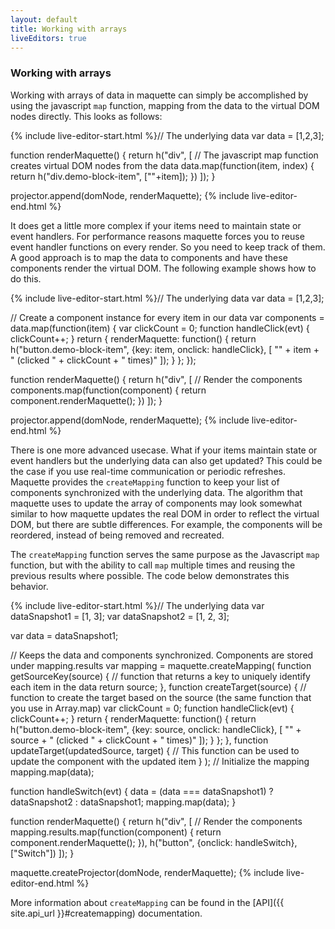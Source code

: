 ```yaml
---
layout: default
title: Working with arrays
liveEditors: true
---
```


### Working with arrays

Working with arrays of data in maquette can simply  be accomplished by using the javascript `map` function,
mapping from the data to the virtual DOM nodes directly. This looks as follows:

{% include live-editor-start.html %}// The underlying data
var data = [1,2,3];

function renderMaquette() {
  return h("div", [
    // The javascript map function creates virtual DOM nodes from the data
    data.map(function(item, index) {
      return h("div.demo-block-item", [""+item]);
    })
  ]);
}

projector.append(domNode, renderMaquette);
{% include live-editor-end.html %}

It does get a little more complex if your items need to maintain state or event handlers. 
For performance reasons maquette forces you to reuse event handler functions on every render. So you need to keep track of them.
A good approach is to map the data to components and have these components render the virtual DOM.
The following example shows how to do this.

{% include live-editor-start.html %}// The underlying data
var data = [1,2,3];

// Create a component instance for every item in our data
var components = data.map(function(item) {
  var clickCount = 0;
  function handleClick(evt) {
    clickCount++;
  }
  return {
    renderMaquette: function() {
      return h("button.demo-block-item", {key: item, onclick: handleClick}, [
        "" + item + " (clicked " + clickCount + " times)"
      ]);
    }
  };
});

function renderMaquette() {
  return h("div", [
    // Render the components
    components.map(function(component) {
      return component.renderMaquette();
    })
  ]);
}

projector.append(domNode, renderMaquette);
{% include live-editor-end.html %}

There is one more advanced usecase. What if your items maintain state or event handlers but the underlying data can also get updated?
This could be the case if you use real-time communication or periodic refreshes. 
Maquette provides the `createMapping` function to keep your list of components synchronized with the underlying data.
The algorithm that maquette uses to update the array of components may look somewhat similar to how maquette updates the real DOM in order to reflect the virtual DOM, 
but there are subtle differences. For example, the components will be reordered, instead of being removed and recreated.

The `createMapping` function serves the same purpose as the Javascript `map` function, but with the ability
to call `map` multiple times and reusing the previous results where possible. The code below demonstrates this behavior. 

{% include live-editor-start.html %}// The underlying data
var dataSnapshot1 = [1, 3];
var dataSnapshot2 = [1, 2, 3];

var data = dataSnapshot1;

// Keeps the data and components synchronized. Components are stored under mapping.results
var mapping = maquette.createMapping(
  function getSourceKey(source) {
    // function that returns a key to uniquely identify each item in the data
    return source;
  },
  function createTarget(source) {
    // function to create the target based on the source (the same function that you use in Array.map)
    var clickCount = 0;
    function handleClick(evt) {
      clickCount++;
    }
    return {
      renderMaquette: function() {
        return h("button.demo-block-item", {key: source, onclick: handleClick}, [
          "" + source + " (clicked " + clickCount + " times)"
        ]);
      }
    };
  },
  function updateTarget(updatedSource, target) {
    // This function can be used to update the component with the updated item
  }
);
// Initialize the mapping
mapping.map(data);

function handleSwitch(evt) {
  data = (data === dataSnapshot1) ? dataSnapshot2 : dataSnapshot1;
  mapping.map(data);
}


function renderMaquette() {
  return h("div", [
    // Render the components
    mapping.results.map(function(component) {
      return component.renderMaquette();
    }),
    h("button", {onclick: handleSwitch}, ["Switch"])
  ]);
}

maquette.createProjector(domNode, renderMaquette);
{% include live-editor-end.html %}

More information about `createMapping` can be found in the [API]({{ site.api_url }}#createmapping) documentation.

